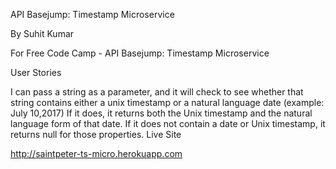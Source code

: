 API Basejump: Timestamp Microservice

By Suhit Kumar

For Free Code Camp - API Basejump: Timestamp Microservice

User Stories

I can pass a string as a parameter, and it will check to see whether that string contains either a unix timestamp or a natural language date (example: July 10,2017)
If it does, it returns both the Unix timestamp and the natural language form of that date.
If it does not contain a date or Unix timestamp, it returns null for those properties.
Live Site

http://saintpeter-ts-micro.herokuapp.com
